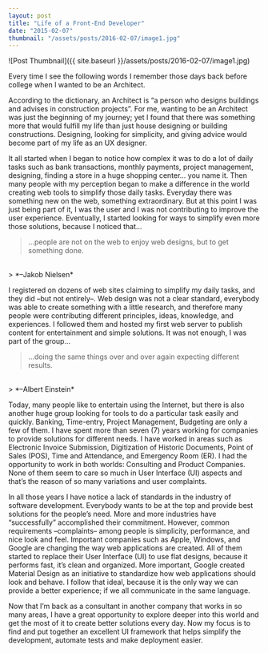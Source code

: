 ```yaml
---
layout: post
title: "Life of a Front-End Developer"
date: "2015-02-07"
thumbnail: "/assets/posts/2016-02-07/image1.jpg"
---
```

![Post Thumbnail]({{ site.baseurl }}/assets/posts/2016-02-07/image1.jpg)

Every time I see the following words I remember those days back before college when I wanted to be an Architect.
<!--more-->

According to the dictionary, an Architect is “a person who designs buildings and advises in construction projects”. For me, wanting to be an Architect was just the beginning of my journey; yet I found that there was something more that would fulfill my life than just house designing or building constructions. Designing, looking for simplicity, and giving advice would become part of my life as an UX designer.

It all started when I began to notice how complex it was to do a lot of daily tasks such as bank transactions, monthly payments, project management, designing, finding a store in a huge shopping center… you name it. Then many people with my perception began to make a difference in the world creating web tools to simplify those daily tasks. Everyday there was something new on the web, something extraordinary. But at this point I was just being part of it, I was the user and I was not contributing to improve the user experience. Eventually, I started looking for ways to simplify even more those solutions, because I noticed that…

> …people are not on the web to enjoy web designs, but to get something done.
<br/>
> *–Jakob Nielsen*

I registered on dozens of web sites claiming to simplify my daily tasks, and they did –but not entirely–. Web design was not a clear standard, everybody was able to create something with a little research, and therefore many people were contributing different principles, ideas, knowledge, and experiences. I followed them and hosted my first web server to publish content for entertainment and simple solutions. It was not enough, I was part of the group…

> …doing the same things over and over again expecting different results.
<br/>
> *–Albert Einstein*

Today, many people like to entertain using the Internet, but there is also another huge group looking for tools to do a particular task easily and quickly. Banking, Time-entry, Project Management, Budgeting are only a few of them. I have spent more than seven (7) years working for companies to provide solutions for different needs. I have worked in areas such as Electronic Invoice Submission, Digitization of Historic Documents, Point of Sales (POS), Time and Attendance, and Emergency Room (ER). I had the opportunity to work in both worlds: Consulting and Product Companies. None of them seem to care so much in User Interface (UI) aspects and that’s the reason of so many variations and user complaints.

In all those years I have notice a lack of standards in the industry of software development. Everybody wants to be at the top and provide best solutions for the people’s need. More and more industries have “successfully” accomplished their commitment. However, common requirements –complaints– among people is simplicity, performance, and nice look and feel. Important companies such as Apple, Windows, and Google are changing the way web applications are created. All of them started to replace their User Interface (UI) to use flat designs, because it performs fast, it’s clean and organized. More important, Google created Material Design as an initiative to standardize how web applications should look and behave. I follow that ideal, because it is the only way we can provide a better experience; if we all communicate in the same language.

Now that I’m back as a consultant in another company that works in so many areas, I have a great opportunity to explore deeper into this world and get the most of it to create better solutions every day. Now my focus is to find and put together an excellent UI framework that helps simplify the development, automate tests and make deployment easier.
